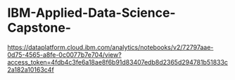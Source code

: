 # IBM-Applied-Data-Science-Capstone-

https://dataplatform.cloud.ibm.com/analytics/notebooks/v2/72797aae-0d75-4565-a8fe-0c0077b7e704/view?access_token=4fdb4c3fe6a18ae8f6b91d83407edb8d2365d294781b51833c2a182a10163c4f
